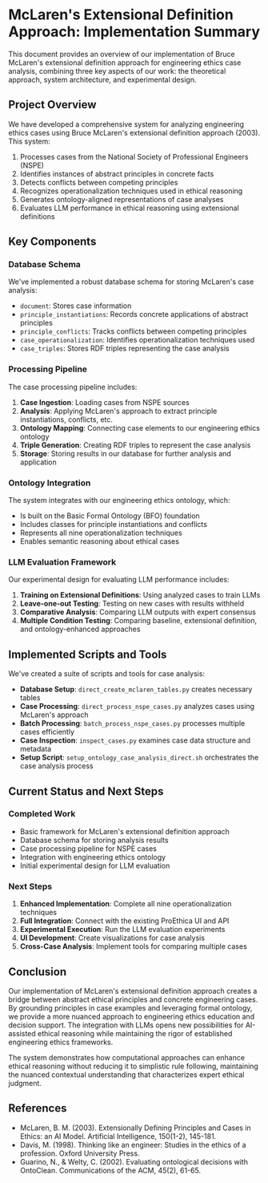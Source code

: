 # McLaren's Extensional Definition Approach: Implementation Summary

This document provides an overview of our implementation of Bruce McLaren's extensional definition approach for engineering ethics case analysis, combining three key aspects of our work: the theoretical approach, system architecture, and experimental design.

## Project Overview

We have developed a comprehensive system for analyzing engineering ethics cases using Bruce McLaren's extensional definition approach (2003). This system:

1. Processes cases from the National Society of Professional Engineers (NSPE)
2. Identifies instances of abstract principles in concrete facts
3. Detects conflicts between competing principles
4. Recognizes operationalization techniques used in ethical reasoning
5. Generates ontology-aligned representations of case analyses
6. Evaluates LLM performance in ethical reasoning using extensional definitions

## Key Components

### Database Schema

We've implemented a robust database schema for storing McLaren's case analysis:

- `document`: Stores case information
- `principle_instantiations`: Records concrete applications of abstract principles
- `principle_conflicts`: Tracks conflicts between competing principles
- `case_operationalization`: Identifies operationalization techniques used
- `case_triples`: Stores RDF triples representing the case analysis

### Processing Pipeline

The case processing pipeline includes:

1. **Case Ingestion**: Loading cases from NSPE sources
2. **Analysis**: Applying McLaren's approach to extract principle instantiations, conflicts, etc.
3. **Ontology Mapping**: Connecting case elements to our engineering ethics ontology
4. **Triple Generation**: Creating RDF triples to represent the case analysis
5. **Storage**: Storing results in our database for further analysis and application

### Ontology Integration

The system integrates with our engineering ethics ontology, which:

- Is built on the Basic Formal Ontology (BFO) foundation
- Includes classes for principle instantiations and conflicts
- Represents all nine operationalization techniques
- Enables semantic reasoning about ethical cases

### LLM Evaluation Framework

Our experimental design for evaluating LLM performance includes:

1. **Training on Extensional Definitions**: Using analyzed cases to train LLMs
2. **Leave-one-out Testing**: Testing on new cases with results withheld
3. **Comparative Analysis**: Comparing LLM outputs with expert consensus
4. **Multiple Condition Testing**: Comparing baseline, extensional definition, and ontology-enhanced approaches

## Implemented Scripts and Tools

We've created a suite of scripts and tools for case analysis:

- **Database Setup**: `direct_create_mclaren_tables.py` creates necessary tables
- **Case Processing**: `direct_process_nspe_cases.py` analyzes cases using McLaren's approach
- **Batch Processing**: `batch_process_nspe_cases.py` processes multiple cases efficiently
- **Case Inspection**: `inspect_cases.py` examines case data structure and metadata
- **Setup Script**: `setup_ontology_case_analysis_direct.sh` orchestrates the case analysis process

## Current Status and Next Steps

### Completed Work

- Basic framework for McLaren's extensional definition approach
- Database schema for storing analysis results
- Case processing pipeline for NSPE cases
- Integration with engineering ethics ontology
- Initial experimental design for LLM evaluation

### Next Steps

1. **Enhanced Implementation**: Complete all nine operationalization techniques
2. **Full Integration**: Connect with the existing ProEthica UI and API
3. **Experimental Execution**: Run the LLM evaluation experiments
4. **UI Development**: Create visualizations for case analysis
5. **Cross-Case Analysis**: Implement tools for comparing multiple cases

## Conclusion

Our implementation of McLaren's extensional definition approach creates a bridge between abstract ethical principles and concrete engineering cases. By grounding principles in case examples and leveraging formal ontology, we provide a more nuanced approach to engineering ethics education and decision support. The integration with LLMs opens new possibilities for AI-assisted ethical reasoning while maintaining the rigor of established engineering ethics frameworks.

The system demonstrates how computational approaches can enhance ethical reasoning without reducing it to simplistic rule following, maintaining the nuanced contextual understanding that characterizes expert ethical judgment.

## References

- McLaren, B. M. (2003). Extensionally Defining Principles and Cases in Ethics: an AI Model. Artificial Intelligence, 150(1-2), 145-181.
- Davis, M. (1998). Thinking like an engineer: Studies in the ethics of a profession. Oxford University Press.
- Guarino, N., & Welty, C. (2002). Evaluating ontological decisions with OntoClean. Communications of the ACM, 45(2), 61-65.
